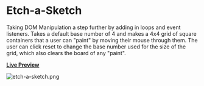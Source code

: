 # Etch-a-Sketch

Taking DOM Manipulation a step further by adding in loops and event listeners. Takes a default base number of 4 and makes a 4x4 grid of square containers that a user can "paint" by moving their mouse through them. The user can click reset to change the base number used for the size of the grid, which also clears the board of any "paint".

[**Live Preview**](https://billyhelms24.github.io/etch-a-sketch/)

![etch-a-sketch.png](https://raw.githubusercontent.com/billyhelms24/git-test/main/screenshots/etch-a-sketch.png?raw=true&v=2)
